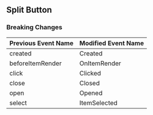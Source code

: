 ## Split Button

### Breaking Changes

|Previous Event Name|Modified Event Name|
|-----------|-----------|
|created|Created|
|beforeItemRender|OnItemRender|
|click|Clicked|
|close|Closed|
|open|Opened|
|select|ItemSelected|
